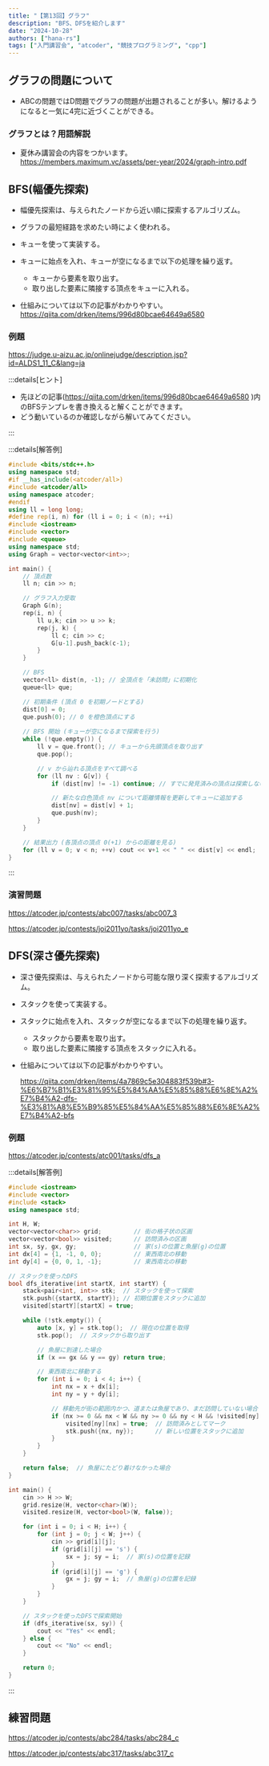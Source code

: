 ```yaml
---
title: "【第13回】グラフ"
description: "BFS、DFSを紹介します"
date: "2024-10-28"
authors: ["hana-rs"]
tags: ["入門講習会", "atcoder", "競技プログラミング", "cpp"]
---
```


## グラフの問題について

- ABCの問題ではD問題でグラフの問題が出題されることが多い。解けるようになると一気に4完に近づくことができる。

### グラフとは？用語解説

- 夏休み講習会の内容をつかいます。
<https://members.maximum.vc/assets/per-year/2024/graph-intro.pdf>

## BFS(幅優先探索)

- 幅優先探索は、与えられたノードから近い順に探索するアルゴリズム。
- グラフの最短経路を求めたい時によく使われる。
- キューを使って実装する。
- キューに始点を入れ、キューが空になるまで以下の処理を繰り返す。
  - キューから要素を取り出す。
  - 取り出した要素に隣接する頂点をキューに入れる。

- 仕組みについては以下の記事がわかりやすい。
<https://qiita.com/drken/items/996d80bcae64649a6580>

### 例題

<https://judge.u-aizu.ac.jp/onlinejudge/description.jsp?id=ALDS1_11_C&lang=ja>

:::details[ヒント]

- 先ほどの記事(<https://qiita.com/drken/items/996d80bcae64649a6580>
)内のBFSテンプレを書き換えると解くことができます。
- どう動いているのか確認しながら解いてみてください。

:::

:::details[解答例]

```cpp
#include <bits/stdc++.h>
using namespace std;
#if __has_include(<atcoder/all>)
#include <atcoder/all>
using namespace atcoder;
#endif
using ll = long long;
#define rep(i, n) for (ll i = 0; i < (n); ++i)
#include <iostream>
#include <vector>
#include <queue>
using namespace std;
using Graph = vector<vector<int>>;

int main() {
    // 頂点数
    ll n; cin >> n;

    // グラフ入力受取
    Graph G(n);
    rep(i, n) {
        ll u,k; cin >> u >> k;
        rep(j, k) {
            ll c; cin >> c;
            G[u-1].push_back(c-1);
        }
    }

    // BFS 
    vector<ll> dist(n, -1); // 全頂点を「未訪問」に初期化
    queue<ll> que;

    // 初期条件 (頂点 0 を初期ノードとする)
    dist[0] = 0;
    que.push(0); // 0 を橙色頂点にする
    
    // BFS 開始 (キューが空になるまで探索を行う)
    while (!que.empty()) {
        ll v = que.front(); // キューから先頭頂点を取り出す
        que.pop();

        // v から辿れる頂点をすべて調べる
        for (ll nv : G[v]) {
            if (dist[nv] != -1) continue; // すでに発見済みの頂点は探索しない

            // 新たな白色頂点 nv について距離情報を更新してキューに追加する
            dist[nv] = dist[v] + 1;
            que.push(nv);
        }
    }

    // 結果出力 (各頂点の頂点 0(+1) からの距離を見る)
    for (ll v = 0; v < n; ++v) cout << v+1 << " " << dist[v] << endl;
}
```

:::

### 演習問題

<https://atcoder.jp/contests/abc007/tasks/abc007_3>

<https://atcoder.jp/contests/joi2011yo/tasks/joi2011yo_e>

## DFS(深さ優先探索)

- 深さ優先探索は、与えられたノードから可能な限り深く探索するアルゴリズム。
- スタックを使って実装する。
- スタックに始点を入れ、スタックが空になるまで以下の処理を繰り返す。
  - スタックから要素を取り出す。
  - 取り出した要素に隣接する頂点をスタックに入れる。

- 仕組みについては以下の記事がわかりやすい。

  <https://qiita.com/drken/items/4a7869c5e304883f539b#3-%E6%B7%B1%E3%81%95%E5%84%AA%E5%85%88%E6%8E%A2%E7%B4%A2-dfs-%E3%81%A8%E5%B9%85%E5%84%AA%E5%85%88%E6%8E%A2%E7%B4%A2-bfs>

### 例題

<https://atcoder.jp/contests/atc001/tasks/dfs_a>

:::details[解答例]

```cpp
#include <iostream>
#include <vector>
#include <stack>
using namespace std;

int H, W;
vector<vector<char>> grid;         // 街の格子状の区画
vector<vector<bool>> visited;      // 訪問済みの区画
int sx, sy, gx, gy;                // 家(s)の位置と魚屋(g)の位置
int dx[4] = {1, -1, 0, 0};         // 東西南北の移動
int dy[4] = {0, 0, 1, -1};         // 東西南北の移動

// スタックを使ったDFS
bool dfs_iterative(int startX, int startY) {
    stack<pair<int, int>> stk;  // スタックを使って探索
    stk.push({startX, startY}); // 初期位置をスタックに追加
    visited[startY][startX] = true;

    while (!stk.empty()) {
        auto [x, y] = stk.top();  // 現在の位置を取得
        stk.pop();  // スタックから取り出す

        // 魚屋に到達した場合
        if (x == gx && y == gy) return true;

        // 東西南北に移動する
        for (int i = 0; i < 4; i++) {
            int nx = x + dx[i];
            int ny = y + dy[i];

            // 移動先が街の範囲内かつ、道または魚屋であり、まだ訪問していない場合
            if (nx >= 0 && nx < W && ny >= 0 && ny < H && !visited[ny][nx] && grid[ny][nx] != '#') {
                visited[ny][nx] = true;  // 訪問済みとしてマーク
                stk.push({nx, ny});      // 新しい位置をスタックに追加
            }
        }
    }

    return false;  // 魚屋にたどり着けなかった場合
}

int main() {
    cin >> H >> W;
    grid.resize(H, vector<char>(W));
    visited.resize(H, vector<bool>(W, false));

    for (int i = 0; i < H; i++) {
        for (int j = 0; j < W; j++) {
            cin >> grid[i][j];
            if (grid[i][j] == 's') {
                sx = j; sy = i;  // 家(s)の位置を記録
            }
            if (grid[i][j] == 'g') {
                gx = j; gy = i;  // 魚屋(g)の位置を記録
            }
        }
    }

    // スタックを使ったDFSで探索開始
    if (dfs_iterative(sx, sy)) {
        cout << "Yes" << endl;
    } else {
        cout << "No" << endl;
    }

    return 0;
}

```

:::

## 練習問題

<https://atcoder.jp/contests/abc284/tasks/abc284_c>

<https://atcoder.jp/contests/abc317/tasks/abc317_c>
